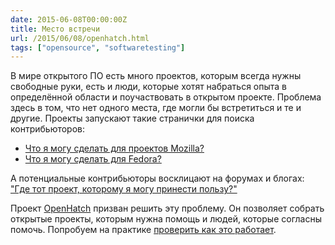 ```yaml
---
date: 2015-06-08T00:00:00Z
title: Место встречи
url: /2015/06/08/openhatch.html
tags: ["opensource", "softwaretesting"]
---
```


В мире открытого ПО есть много проектов, которым всегда нужны свободные руки,
есть и люди, которые хотят набраться опыта в определённой области и
поучаствовать в открытом проекте. Проблема здесь в том, что нет одного места,
где могли бы встретиться и те и другие. Проекты запускают такие странички для
поиска контрибьюторов:

* [Что я могу сделать для проектов Mozilla?](https://whatcanidoformozilla.org/)
* [Что я могу сделать для Fedora?](http://whatcanidoforfedora.org/)

А потенциальные контрибьюторы восклицают на форумах и блогах: ["Где тот проект,
которому я могу принести пользу?"](https://www.google.ru/webhp?sourceid=chrome-instant&ion=1&espv=2&ie=UTF-8#newwindow=1&q=%D0%B2+%D0%BA%D0%B0%D0%BA%D0%BE%D0%BC+open+source+%D0%BF%D1%80%D0%BE%D0%B5%D0%BA%D1%82%D0%B5+%D0%BF%D0%BE%D1%83%D1%87%D0%B0%D1%81%D1%82%D0%B2%D0%BE%D0%B2%D0%B0%D1%82%D1%8C)

Проект [OpenHatch](http://openhatch.org/wiki/About_OpenHatch) призван решить эту
проблему. Он позволяет собрать открытые проекты, которым нужна помощь и людей,
которые согласны помочь. Попробуем на практике [проверить как это работает](http://openhatch.org/projects/OpenVZ).
